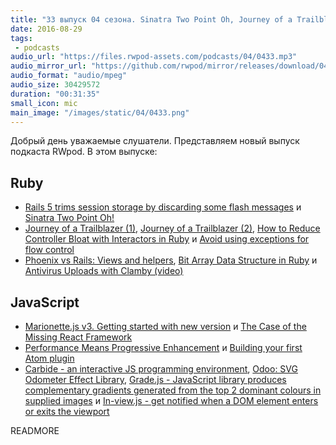 ```yaml
---
title: "33 выпуск 04 сезона. Sinatra Two Point Oh, Journey of a Trailblazer, Marionette.js v3, Carbide, Odoo, In-view.js и прочее"
date: 2016-08-29
tags:
 - podcasts
audio_url: "https://files.rwpod-assets.com/podcasts/04/0433.mp3"
audio_mirror_url: "https://github.com/rwpod/mirror/releases/download/04.33/0433.mp3"
audio_format: "audio/mpeg"
audio_size: 30429572
duration: "00:31:35"
small_icon: mic
main_image: "/images/static/04/0433.png"
---
```


Добрый день уважаемые слушатели. Представляем новый выпуск подкаста RWpod. В этом выпуске:

## Ruby

 - [Rails 5 trims session storage by discarding some flash messages](http://blog.bigbinary.com/2016/08/23/rails-5-trims-session-storage-by-discarding-some-flash-messages.html) и [Sinatra Two Point Oh!](http://zzak.io/log/2016-08-22-sinatra-two-point-oh.html)
 - [Journey of a Trailblazer (1)](http://www.norydev.com/writing/journey-of-a-trailblazer-part-1), [Journey of a Trailblazer (2)](http://www.norydev.com/writing/journey-of-a-trailblazer-part-2), [How to Reduce Controller Bloat with Interactors in Ruby](https://semaphoreci.com/community/tutorials/how-to-reduce-controller-bloat-with-interactors-in-ruby) и [Avoid using exceptions for flow control](http://jaszczurowski.com/avoid-using-exceptions-for-flow-control/)
 - [Phoenix vs Rails: Views and helpers](http://cloudless.studio/articles/25-phoenix-vs-rails-views-and-helpers), [Bit Array Data Structure in Ruby](http://nithinbekal.com/posts/bit-arrays-ruby/) и [Antivirus Uploads with Clamby (video)](https://www.driftingruby.com/episodes/antivirus-uploads-with-clamby)

## JavaScript

 - [Marionette.js v3. Getting started with new version](http://blog.marionettejs.com/2016/08/23/marionette-v3/index.html) и [The Case of the Missing React Framework](https://medium.com/@gammons/the-case-of-the-missing-react-framework-ab45c4e71b91)
 - [Performance Means Progressive Enhancement](http://codepen.io/tigt/post/performance-means-progressive-enhancement) и [Building your first Atom plugin](https://github.com/blog/2231-building-your-first-atom-plugin)
 - [Carbide - an interactive JS programming environment](http://alpha.trycarbide.com/), [Odoo: SVG Odometer Effect Library](https://github.com/coderitual/odoo), [Grade.js - JavaScript library produces complementary gradients generated from the top 2 dominant colours in supplied images](http://benhowdle.im/grade/) и [In-view.js - get notified when a DOM element enters or exits the viewport](https://camwiegert.github.io/in-view/)


READMORE

